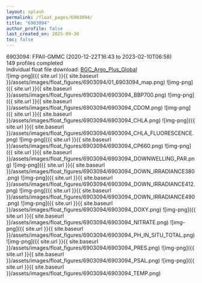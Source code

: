 ```yaml
---
layout: splash
permalink: /float_pages/6903094/
title: "6903094"
author_profile: false
last_created_on: 2025-09-30
toc: false
---
```

 
6903094: FPAII-GMMC (2020-12-22T16:43 to 2023-02-10T06:58)\
149 profiles completed\
Individual float file download: [BGC_Argo_Plus_Global](https://ftp.soest.hawaii.edu/bgc_argo_plus/Individual_Floats/outliers_removed/6903094_Sprof_processed.nc)\
![img-png]({{ site.url }}{{ site.baseurl }}/assets/images/float_figures/6903094/01_6903094_map.png)
![img-png]({{ site.url }}{{ site.baseurl }}/assets/images/float_figures/6903094/6903094_BBP700.png)
![img-png]({{ site.url }}{{ site.baseurl }}/assets/images/float_figures/6903094/6903094_CDOM.png)
![img-png]({{ site.url }}{{ site.baseurl }}/assets/images/float_figures/6903094/6903094_CHLA.png)
![img-png]({{ site.url }}{{ site.baseurl }}/assets/images/float_figures/6903094/6903094_CHLA_FLUORESCENCE.png)
![img-png]({{ site.url }}{{ site.baseurl }}/assets/images/float_figures/6903094/6903094_CP660.png)
![img-png]({{ site.url }}{{ site.baseurl }}/assets/images/float_figures/6903094/6903094_DOWNWELLING_PAR.png)
![img-png]({{ site.url }}{{ site.baseurl }}/assets/images/float_figures/6903094/6903094_DOWN_IRRADIANCE380.png)
![img-png]({{ site.url }}{{ site.baseurl }}/assets/images/float_figures/6903094/6903094_DOWN_IRRADIANCE412.png)
![img-png]({{ site.url }}{{ site.baseurl }}/assets/images/float_figures/6903094/6903094_DOWN_IRRADIANCE490.png)
![img-png]({{ site.url }}{{ site.baseurl }}/assets/images/float_figures/6903094/6903094_DOXY.png)
![img-png]({{ site.url }}{{ site.baseurl }}/assets/images/float_figures/6903094/6903094_NITRATE.png)
![img-png]({{ site.url }}{{ site.baseurl }}/assets/images/float_figures/6903094/6903094_PH_IN_SITU_TOTAL.png)
![img-png]({{ site.url }}{{ site.baseurl }}/assets/images/float_figures/6903094/6903094_PRES.png)
![img-png]({{ site.url }}{{ site.baseurl }}/assets/images/float_figures/6903094/6903094_PSAL.png)
![img-png]({{ site.url }}{{ site.baseurl }}/assets/images/float_figures/6903094/6903094_TEMP.png)
